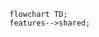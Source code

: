 <!---
Generated by https://github.com/polina-c/layerlens
Dependencies that create loop are markes with `!`.
-->

```mermaid
flowchart TD;
features-->shared;
```

